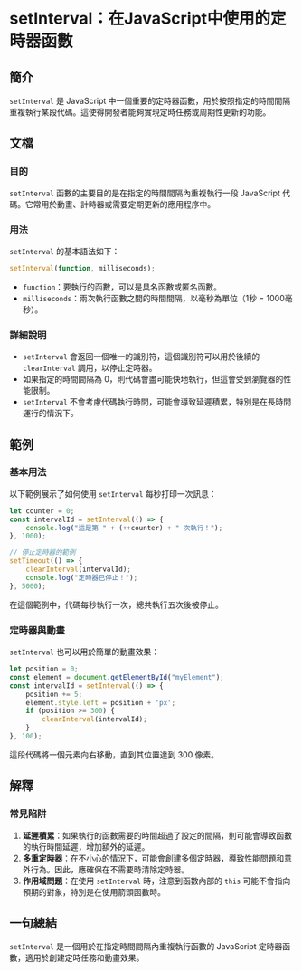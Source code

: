 <!--
Meta Description: # setInterval：在JavaScript中使用的定時器函數 ## 簡介 `setInterval` 是 JavaScript 中一個重要的定時器函數，用於按照指定的時間間隔重複執行某段代碼。這使得開發者能夠實現定時任務或周期性更新的功能。 ## 文檔 ### 目的 `setInterval...
Meta Keywords: setinterval, javascript, intervalid, position, clearinterval
-->

# setInterval：在JavaScript中使用的定時器函數

## 簡介
`setInterval` 是 JavaScript 中一個重要的定時器函數，用於按照指定的時間間隔重複執行某段代碼。這使得開發者能夠實現定時任務或周期性更新的功能。

## 文檔
### 目的
`setInterval` 函數的主要目的是在指定的時間間隔內重複執行一段 JavaScript 代碼。它常用於動畫、計時器或需要定期更新的應用程序中。

### 用法
`setInterval` 的基本語法如下：

```javascript
setInterval(function, milliseconds);
```

- `function`：要執行的函數，可以是具名函數或匿名函數。
- `milliseconds`：兩次執行函數之間的時間間隔，以毫秒為單位（1秒 = 1000毫秒）。

### 詳細說明
- `setInterval` 會返回一個唯一的識別符，這個識別符可以用於後續的 `clearInterval` 調用，以停止定時器。
- 如果指定的時間間隔為 0，則代碼會盡可能快地執行，但這會受到瀏覽器的性能限制。
- `setInterval` 不會考慮代碼執行時間，可能會導致延遲積累，特別是在長時間運行的情況下。

## 範例
### 基本用法
以下範例展示了如何使用 `setInterval` 每秒打印一次訊息：

```javascript
let counter = 0;
const intervalId = setInterval(() => {
    console.log("這是第 " + (++counter) + " 次執行！");
}, 1000);

// 停止定時器的範例
setTimeout(() => {
    clearInterval(intervalId);
    console.log("定時器已停止！");
}, 5000);
```

在這個範例中，代碼每秒執行一次，總共執行五次後被停止。

### 定時器與動畫
`setInterval` 也可以用於簡單的動畫效果：

```javascript
let position = 0;
const element = document.getElementById("myElement");
const intervalId = setInterval(() => {
    position += 5;
    element.style.left = position + 'px';
    if (position >= 300) {
        clearInterval(intervalId);
    }
}, 100);
```

這段代碼將一個元素向右移動，直到其位置達到 300 像素。

## 解釋
### 常見陷阱
1. **延遲積累**：如果執行的函數需要的時間超過了設定的間隔，則可能會導致函數的執行時間延遲，增加額外的延遲。
2. **多重定時器**：在不小心的情況下，可能會創建多個定時器，導致性能問題和意外行為。因此，應確保在不需要時清除定時器。
3. **作用域問題**：在使用 `setInterval` 時，注意到函數內部的 `this` 可能不會指向預期的對象，特別是在使用箭頭函數時。

## 一句總結
`setInterval` 是一個用於在指定時間間隔內重複執行函數的 JavaScript 定時器函數，適用於創建定時任務和動畫效果。
